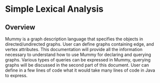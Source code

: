 # Simple Lexical Analysis

## Overview

Mummy is a graph description language that specifies the objects in directed/undirected graphs. User can define graphs containing edge, and vertex attributes. This documentation will provide all the information necessary to understand how to use Mummy for declaring and querying graphs. Various types of queries can be expressed in Mummy, querying graphs will be discussed in the second part of this document. User can define in a few lines of code what it would take many lines of code in Java to express.
